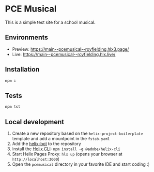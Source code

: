 # PCE Musical
This is a simple test site for a school musical.

## Environments
- Preview: https://main--pcemusical--royfielding.hlx3.page/
- Live: https://main--pcemusical--royfielding.hlx.live/

## Installation

```sh
npm i
```

## Tests

```sh
npm tst
```

## Local development

1. Create a new repository based on the `helix-project-boilerplate` template and add a mountpoint in the `fstab.yaml`
1. Add the [helix-bot](https://github.com/apps/helix-bot) to the repository
1. Install the [Helix CLI](https://github.com/adobe/helix-cli): `npm install -g @adobe/helix-cli`
1. Start Helix Pages Proxy: `hlx up` (opens your browser at `http://localhost:3000`)
1. Open the `pcemusical` directory in your favorite IDE and start coding :)
